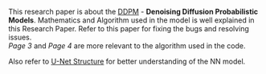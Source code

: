 This research paper is about the [DDPM](DDPM.pdf) - **Denoising Diffusion Probabilistic Models**. Mathematics and Algorithm used in the model is well explained in this Research Paper.
Refer to this paper for fixing the bugs and resolving issues.  
*Page 3* and *Page 4* are more relevant to the algorithm used in the code.

Also refer to [U-Net Structure](https://www.geeksforgeeks.org/u-net-architecture-explained/) for better understanding of the NN model.
